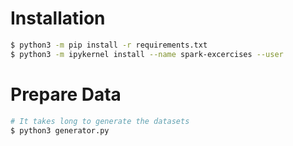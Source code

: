# Installation

```bash
$ python3 -m pip install -r requirements.txt
$ python3 -m ipykernel install --name spark-excercises --user
```

# Prepare Data

```bash
# It takes long to generate the datasets
$ python3 generator.py
```
